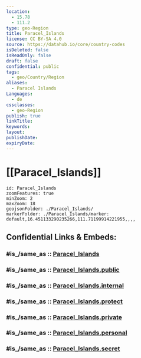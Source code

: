 ```yaml
---
location:
  - 15.78
  - 111.2
type: geo-Region
title: Paracel_Islands
license: CC BY-SA 4.0
source: https://datahub.io/core/country-codes
isDeleted: false
isReadOnly: false
draft: false
confidential: public
tags:
  - geo/Country/Region
aliases:
  - Paracel Islands
Languages:
  - de
cssclasses:
  - geo-Region
publish: true
linkTitle:
keywords:
layout:
publishDate:
expiryDate:
---
```


# [[Paracel_Islands]]

```leaflet
id: Paracel_Islands
zoomFeatures: true 
minZoom: 2 
maxZoom: 18
geojsonFolder: ./Paracel_Islands/
markerFolder: ./Paracel_Islands/marker: default,16.451133290235266,111.71199914221955,,,,

```


## Confidential Links & Embeds: 

### #is_/same_as :: [Paracel_Islands](/_Standards/Earth/Continent/Asia/Asia~East/China/provinces~China/Paracel_Islands.md) 

### #is_/same_as :: [Paracel_Islands.public](/_public/Earth/Continent/Asia/Asia~East/China/provinces~China/Paracel_Islands.public.md) 

### #is_/same_as :: [Paracel_Islands.internal](/_internal/Earth/Continent/Asia/Asia~East/China/provinces~China/Paracel_Islands.internal.md) 

### #is_/same_as :: [Paracel_Islands.protect](/_protect/Earth/Continent/Asia/Asia~East/China/provinces~China/Paracel_Islands.protect.md) 

### #is_/same_as :: [Paracel_Islands.private](/_private/Earth/Continent/Asia/Asia~East/China/provinces~China/Paracel_Islands.private.md) 

### #is_/same_as :: [Paracel_Islands.personal](/_personal/Earth/Continent/Asia/Asia~East/China/provinces~China/Paracel_Islands.personal.md) 

### #is_/same_as :: [Paracel_Islands.secret](/_secret/Earth/Continent/Asia/Asia~East/China/provinces~China/Paracel_Islands.secret.md)

